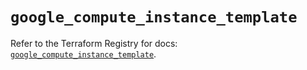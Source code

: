 # `google_compute_instance_template`

Refer to the Terraform Registry for docs: [`google_compute_instance_template`](https://registry.terraform.io/providers/hashicorp/google/6.14.0/docs/resources/compute_instance_template).
